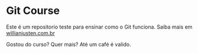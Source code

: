 # Git Course

Este é um repositorio teste para ensinar como o Git funciona. 
Saiba mais em [willianjusten.com.br](http://willianjusten.com.br)

Gostou do curso? Quer mais? Até um café é valido.

